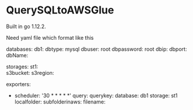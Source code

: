 # QuerySQLtoAWSGlue
Built in go 1.12.2. 

Need yaml file which format like this

databases:
  db1:
    dbtype: mysql
    dbuser: root
    dbpassword: root
    dbip: 
    dbport: 
    dbName: 

storages:
  st1:    
    s3bucket: 
    s3region: 

exporters:
  - scheduler: '30 * * * * *'
    query: 
    querykey: 
    database: db1
    storage: st1
    localfolder: 
    subfolderinaws: 
    filename: 
        

